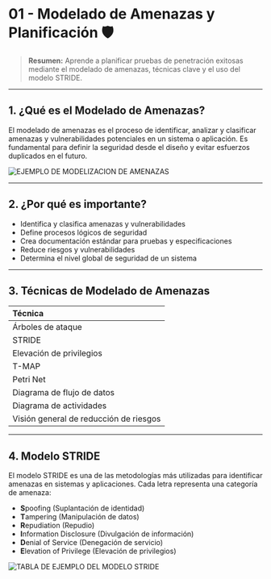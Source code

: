 # 01 - Modelado de Amenazas y Planificación 🛡️

> **Resumen:** Aprende a planificar pruebas de penetración exitosas mediante el modelado de amenazas, técnicas clave y el uso del modelo STRIDE.

---

## 1. ¿Qué es el Modelado de Amenazas?

El modelado de amenazas es el proceso de identificar, analizar y clasificar amenazas y vulnerabilidades potenciales en un sistema o aplicación. Es fundamental para definir la seguridad desde el diseño y evitar esfuerzos duplicados en el futuro.

![EJEMPLO DE MODELIZACION DE AMENAZAS](../assets/image36.png)

---

## 2. ¿Por qué es importante?

- Identifica y clasifica amenazas y vulnerabilidades
- Define procesos lógicos de seguridad
- Crea documentación estándar para pruebas y especificaciones
- Reduce riesgos y vulnerabilidades
- Determina el nivel global de seguridad de un sistema

---

## 3. Técnicas de Modelado de Amenazas

| Técnica                                |
| :------------------------------------- |
| Árboles de ataque                      |
| STRIDE                                 |
| Elevación de privilegios               |
| T-MAP                                  |
| Petri Net                              |
| Diagrama de flujo de datos             |
| Diagrama de actividades                |
| Visión general de reducción de riesgos |

---

## 4. Modelo STRIDE

El modelo STRIDE es una de las metodologías más utilizadas para identificar amenazas en sistemas y aplicaciones. Cada letra representa una categoría de amenaza:

- **S**poofing (Suplantación de identidad)
- **T**ampering (Manipulación de datos)
- **R**epudiation (Repudio)
- **I**nformation Disclosure (Divulgación de información)
- **D**enial of Service (Denegación de servicio)
- **E**levation of Privilege (Elevación de privilegios)

![TABLA DE EJEMPLO DEL MODELO STRIDE](../assets/image37.png)
